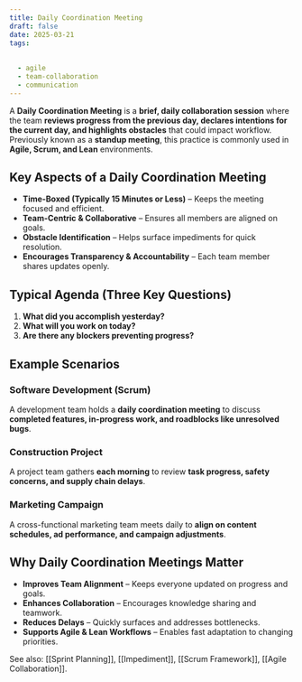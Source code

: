 ```yaml
---
title: Daily Coordination Meeting
draft: false
date: 2025-03-21
tags:
  
  
  - agile
  - team-collaboration
  - communication
---
```


A **Daily Coordination Meeting** is a **brief, daily collaboration session** where the team **reviews progress from the previous day, declares intentions for the current day, and highlights obstacles** that could impact workflow. Previously known as a **standup meeting**, this practice is commonly used in **Agile, Scrum, and Lean** environments.

## **Key Aspects of a Daily Coordination Meeting**
- **Time-Boxed (Typically 15 Minutes or Less)** – Keeps the meeting focused and efficient.
- **Team-Centric & Collaborative** – Ensures all members are aligned on goals.
- **Obstacle Identification** – Helps surface impediments for quick resolution.
- **Encourages Transparency & Accountability** – Each team member shares updates openly.

## **Typical Agenda (Three Key Questions)**
1. **What did you accomplish yesterday?**
2. **What will you work on today?**
3. **Are there any blockers preventing progress?**

## **Example Scenarios**

### **Software Development (Scrum)**
A development team holds a **daily coordination meeting** to discuss **completed features, in-progress work, and roadblocks like unresolved bugs**.

### **Construction Project**
A project team gathers **each morning** to review **task progress, safety concerns, and supply chain delays**.

### **Marketing Campaign**
A cross-functional marketing team meets daily to **align on content schedules, ad performance, and campaign adjustments**.

## **Why Daily Coordination Meetings Matter**
- **Improves Team Alignment** – Keeps everyone updated on progress and goals.
- **Enhances Collaboration** – Encourages knowledge sharing and teamwork.
- **Reduces Delays** – Quickly surfaces and addresses bottlenecks.
- **Supports Agile & Lean Workflows** – Enables fast adaptation to changing priorities.

See also: [[Sprint Planning]], [[Impediment]], [[Scrum Framework]], [[Agile Collaboration]].
